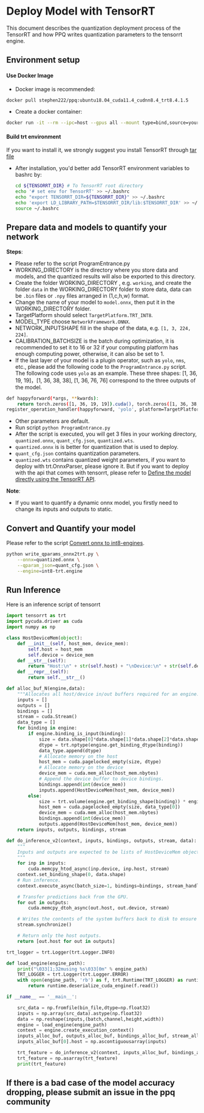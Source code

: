 # Deploy Model with TensorRT
This document describes the quantization deployment process of the TensorRT and how PPQ writes quantization parameters to the tensorrt engine.


## Environment setup


#### Use Docker Image
- Docker image is recommended:

```bash
docker pull stephen222/ppq:ubuntu18.04_cuda11.4_cudnn8.4_trt8.4.1.5
```

- Create a docker container:

```bash
docker run -it --rm --ipc=host --gpus all --mount type=bind,source=your custom path,target=/workspace stephen222/ppq:ubuntu18.04_cuda11.4_cudnn8.4_trt8.4.1.5 /bin/bash
```

#### Build trt environment

If you want to install it, we strongly suggest you install TensorRT through [tar file](https://docs.nvidia.com/deeplearning/tensorrt/archives/tensorrt-841/install-guide/index.html#installing-tar)

- After installation, you'd better add TensorRT environment variables to bashrc by:

  ```bash
  cd ${TENSORRT_DIR} # To TensorRT root directory
  echo '# set env for TensorRT' >> ~/.bashrc
  echo "export TENSORRT_DIR=${TENSORRT_DIR}" >> ~/.bashrc
  echo 'export LD_LIBRARY_PATH=$TENSORRT_DIR/lib:$TENSORRT_DIR' >> ~/.bashrc
  source ~/.bashrc
  ```

## Prepare data and models to quantify your network

**Steps**:

- Please refer to the script ProgramEntrance.py
- WORKING_DIRECTORY is the directory where you store data and models, and the quantized results will also be exported to this directory.
- Create the folder WORKING_DIRECTORY , e.g. `working`, and create the folder `data` in the WORKING_DIRECTORY folder to store data, data can be `.bin` files or `.npy` files arranged in (1,c,h,w) format.
- Change the name of your model to `model.onnx`, then put it in the WORKING_DIRECTORY folder.
- TargetPlatform should select `TargetPlatform.TRT_INT8`.
- MODEL_TYPE choose `NetworkFramework.ONNX`.
- NETWORK_INPUTSHAPE fill in the shape of the data, e.g. `[1, 3, 224, 224]`.
- CALIBRATION_BATCHSIZE is the batch during optimization, it is recommended to set it to 16 or 32 if your computing platform has enough computing power, otherwise, it can also be set to 1.
- If the last layer of your model is a plugin operator, such as `yolo`, `nms`, etc., please add the following code to the `ProgramEntrance.py` script. The following code uses `yolo` as an example. These three shapes: [1, 36, 19, 19]，[1, 36, 38, 38], [1, 36, 76, 76] correspond to the three outputs of the model.

```bash
def happyforward(*args, **kwards):
    return torch.zeros([1, 36, 19, 19]).cuda(), torch.zeros([1, 36, 38, 38]).cuda(), torch.zeros([1, 36, 76, 76]).cuda()
register_operation_handler(happyforward, 'yolo', platform=TargetPlatform.FP32)
```
- Other parameters are default.
- Run script `python ProgramEntrance.py`
- After the script is executed, you will get 3 files in your working directory, `quantized.onnx`, `quant_cfg.json`, `quantized.wts`.
- `quantized.onnx` is is better for quantization that is used to deploy.
- `quant_cfg.json` contains quantization parameters.
- `quantized.wts` contains quantized weight parameters, if you want to deploy with trt.OnnxParser, please ignore it. But if you want to deploy with the api that comes with tensorrt, please refer to [Define the model directly using the TensorRT API](https://github.com/openppl-public/ppq/tree/master/md_doc/deploy_trt_by_api.md). 


**Note**:

- If you want to quantify a dynamic onnx model, you firstly need to change its inputs and outputs to static.


## Convert and Quantify your model

Please refer to the script [Convert onnx to int8-engines](https://github.com/openppl-public/ppq/tree/master/ppq/utils/write_qparams_onnx2trt.py).

```bash
python write_qparams_onnx2trt.py \
    --onnx=quantized.onnx \
    --qparam_json=quant_cfg.json \
    --engine=int8-trt.engine
```

## Run Inference
Here is an inference script of tensorrt

```python
import tensorrt as trt
import pycuda.driver as cuda
import numpy as np

class HostDeviceMem(object):
    def __init__(self, host_mem, device_mem):
        self.host = host_mem
        self.device = device_mem
    def __str__(self):
        return "Host:\n" + str(self.host) + "\nDevice:\n" + str(self.device)
    def __repr__(self):
        return self.__str__()

def alloc_buf_N(engine,data):
    """Allocates all host/device in/out buffers required for an engine."""
    inputs = []
    outputs = []
    bindings = []
    stream = cuda.Stream()
    data_type = []
    for binding in engine:
        if engine.binding_is_input(binding):
            size = data.shape[0]*data.shape[1]*data.shape[2]*data.shape[3]
            dtype = trt.nptype(engine.get_binding_dtype(binding))
            data_type.append(dtype)
            # Allocate memory on the host
            host_mem = cuda.pagelocked_empty(size, dtype)
            # Allocate memory on the device
            device_mem = cuda.mem_alloc(host_mem.nbytes)
            # Append the device buffer to device bindings.
            bindings.append(int(device_mem))
            inputs.append(HostDeviceMem(host_mem, device_mem))
        else:
            size = trt.volume(engine.get_binding_shape(binding)) * engine.max_batch_size
            host_mem = cuda.pagelocked_empty(size, data_type[0])
            device_mem = cuda.mem_alloc(host_mem.nbytes)            
            bindings.append(int(device_mem))
            outputs.append(HostDeviceMem(host_mem, device_mem))
    return inputs, outputs, bindings, stream

def do_inference_v2(context, inputs, bindings, outputs, stream, data):
    """
    Inputs and outputs are expected to be lists of HostDeviceMem objects.
    """
    for inp in inputs:
        cuda.memcpy_htod_async(inp.device, inp.host, stream)
    context.set_binding_shape(0, data.shape)
    # Run inference.
    context.execute_async(batch_size=1, bindings=bindings, stream_handle=stream.handle)

    # Transfer predictions back from the GPU.
    for out in outputs:
        cuda.memcpy_dtoh_async(out.host, out.device, stream)

    # Writes the contents of the system buffers back to disk to ensure data synchronization.
    stream.synchronize()

    # Return only the host outputs.
    return [out.host for out in outputs] 

trt_logger = trt.Logger(trt.Logger.INFO)

def load_engine(engine_path):
    print("\033[1;32musing %s\033[0m" % engine_path)
    TRT_LOGGER = trt.Logger(trt.Logger.ERROR)
    with open(engine_path, 'rb') as f, trt.Runtime(TRT_LOGGER) as runtime:
        return runtime.deserialize_cuda_engine(f.read())

if __name__ == '__main__':

    src_data = np.fromfile(bin_file,dtype=np.float32)
    inputs = np.array(src_data).astype(np.float32)
    data = np.reshape(inputs,(batch,channel,height,width))
    engine = load_engine(engine_path)
    context = engine.create_execution_context()
    inputs_alloc_buf, outputs_alloc_buf, bindings_alloc_buf, stream_alloc_buf = alloc_buf_N(engine,data)
    inputs_alloc_buf[0].host = np.ascontiguousarray(inputs)

    trt_feature = do_inference_v2(context, inputs_alloc_buf, bindings_alloc_buf, outputs_alloc_buf,stream_alloc_buf, data)
    trt_feature = np.asarray(trt_feature)
    print(trt_feature)
```

## If there is a bad case of the model accuracy dropping, please submit an issue in the ppq community